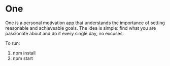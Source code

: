 # One

One is a personal motivation app that understands the importance of setting reasonable and achieveable goals. The idea is simple: find what you are passionate about and do it every single day, no excuses.


To run:
  1. npm install
  2. npm start
